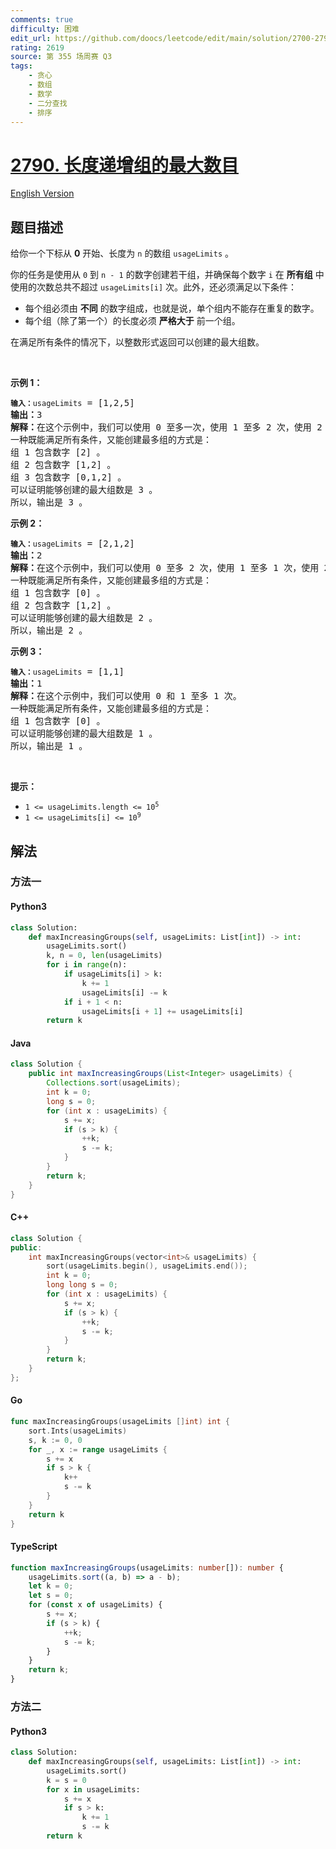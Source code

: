 ```yaml
---
comments: true
difficulty: 困难
edit_url: https://github.com/doocs/leetcode/edit/main/solution/2700-2799/2790.Maximum%20Number%20of%20Groups%20With%20Increasing%20Length/README.md
rating: 2619
source: 第 355 场周赛 Q3
tags:
    - 贪心
    - 数组
    - 数学
    - 二分查找
    - 排序
---
```


<!-- problem:start -->

# [2790. 长度递增组的最大数目](https://leetcode.cn/problems/maximum-number-of-groups-with-increasing-length)

[English Version](/solution/2700-2799/2790.Maximum%20Number%20of%20Groups%20With%20Increasing%20Length/README_EN.md)

## 题目描述

<!-- description:start -->

<p>给你一个下标从 <strong>0</strong> 开始、长度为 <code>n</code> 的数组 <code>usageLimits</code> 。</p>

<p>你的任务是使用从 <code>0</code> 到 <code>n - 1</code> 的数字创建若干组，并确保每个数字 <code>i</code> 在 <strong>所有组</strong> 中使用的次数总共不超过 <code>usageLimits[i]</code> 次。此外，还必须满足以下条件：</p>

<ul>
	<li>每个组必须由 <strong>不同</strong> 的数字组成，也就是说，单个组内不能存在重复的数字。</li>
	<li>每个组（除了第一个）的长度必须 <strong>严格大于</strong> 前一个组。</li>
</ul>

<p>在满足所有条件的情况下，以整数形式返回可以创建的最大组数。</p>

<p>&nbsp;</p>

<p><strong>示例 1：</strong></p>

<pre>
<code><strong>输入：</strong>usageLimits</code> = [1,2,5]
<strong>输出：</strong>3
<strong>解释：</strong>在这个示例中，我们可以使用 0 至多一次，使用 1 至多 2 次，使用 2 至多 5 次。
一种既能满足所有条件，又能创建最多组的方式是： 
组 1 包含数字 [2] 。
组 2 包含数字 [1,2] 。
组 3 包含数字 [0,1,2] 。 
可以证明能够创建的最大组数是 3 。 
所以，输出是 3 。 </pre>

<p><strong>示例 2：</strong></p>

<pre>
<code><strong>输入：</strong></code><code>usageLimits</code> = [2,1,2]
<strong>输出：</strong>2
<strong>解释：</strong>在这个示例中，我们可以使用 0 至多 2 次，使用 1 至多 1 次，使用 2 至多 2 次。
一种既能满足所有条件，又能创建最多组的方式是： 
组 1 包含数字 [0] 。 
组 2 包含数字 [1,2] 。
可以证明能够创建的最大组数是 2 。 
所以，输出是 2 。 
</pre>

<p><strong>示例 3：</strong></p>

<pre>
<code><strong>输入：</strong></code><code>usageLimits</code> = [1,1]
<strong>输出：</strong>1
<strong>解释：</strong>在这个示例中，我们可以使用 0 和 1 至多 1 次。 
一种既能满足所有条件，又能创建最多组的方式是：
组 1 包含数字 [0] 。
可以证明能够创建的最大组数是 1 。 
所以，输出是 1 。 
</pre>

<p>&nbsp;</p>

<p><strong>提示：</strong></p>

<ul>
	<li><code>1 &lt;= usageLimits.length &lt;= 10<sup>5</sup></code></li>
	<li><code>1 &lt;= usageLimits[i] &lt;= 10<sup>9</sup></code></li>
</ul>

<!-- description:end -->

## 解法

<!-- solution:start -->

### 方法一

<!-- tabs:start -->

#### Python3

```python
class Solution:
    def maxIncreasingGroups(self, usageLimits: List[int]) -> int:
        usageLimits.sort()
        k, n = 0, len(usageLimits)
        for i in range(n):
            if usageLimits[i] > k:
                k += 1
                usageLimits[i] -= k
            if i + 1 < n:
                usageLimits[i + 1] += usageLimits[i]
        return k
```

#### Java

```java
class Solution {
    public int maxIncreasingGroups(List<Integer> usageLimits) {
        Collections.sort(usageLimits);
        int k = 0;
        long s = 0;
        for (int x : usageLimits) {
            s += x;
            if (s > k) {
                ++k;
                s -= k;
            }
        }
        return k;
    }
}
```

#### C++

```cpp
class Solution {
public:
    int maxIncreasingGroups(vector<int>& usageLimits) {
        sort(usageLimits.begin(), usageLimits.end());
        int k = 0;
        long long s = 0;
        for (int x : usageLimits) {
            s += x;
            if (s > k) {
                ++k;
                s -= k;
            }
        }
        return k;
    }
};
```

#### Go

```go
func maxIncreasingGroups(usageLimits []int) int {
	sort.Ints(usageLimits)
	s, k := 0, 0
	for _, x := range usageLimits {
		s += x
		if s > k {
			k++
			s -= k
		}
	}
	return k
}
```

#### TypeScript

```ts
function maxIncreasingGroups(usageLimits: number[]): number {
    usageLimits.sort((a, b) => a - b);
    let k = 0;
    let s = 0;
    for (const x of usageLimits) {
        s += x;
        if (s > k) {
            ++k;
            s -= k;
        }
    }
    return k;
}
```

<!-- tabs:end -->

<!-- solution:end -->

<!-- solution:start -->

### 方法二

<!-- tabs:start -->

#### Python3

```python
class Solution:
    def maxIncreasingGroups(self, usageLimits: List[int]) -> int:
        usageLimits.sort()
        k = s = 0
        for x in usageLimits:
            s += x
            if s > k:
                k += 1
                s -= k
        return k
```

<!-- tabs:end -->

<!-- solution:end -->

<!-- problem:end -->
